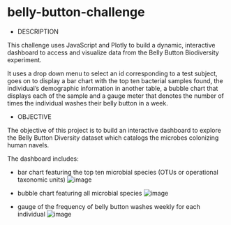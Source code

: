# belly-button-challenge

- DESCRIPTION
  
This challenge uses JavaScript and Plotly to build a dynamic, interactive dashboard to access and visualize data from the Belly Button Biodiversity experiment.

It uses a drop down menu to select an id corresponding to a test subject, goes on to display a bar chart with the top ten bacterial samples found, the individual’s demographic information in another table, a bubble chart that displays each of the sample and a gauge meter that denotes the number of times the individual washes their belly button in a week.



- OBJECTIVE


The objective of this project is to build an interactive dashboard to explore the Belly Button Diversity dataset which catalogs the microbes colonizing human navels.


The dashboard includes:

- bar chart featuring the top ten microbial species (OTUs or operational taxonomic units)
 ![image](https://github.com/cuteoo2/belly-button-challenge/assets/122655370/54498929-71c0-4d67-94a8-4bd74b78adf9)


- bubble chart featuring all microbial species
![image](https://github.com/cuteoo2/belly-button-challenge/assets/122655370/081d4917-cf9a-4ea0-8af0-dc5f3b1d10d3)


- gauge of the frequency of belly button washes weekly for each individual
![image](https://github.com/cuteoo2/belly-button-challenge/assets/122655370/8f66ed8a-8906-4e35-a4df-9dd8ac768c0e)

